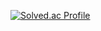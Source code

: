 [![Solved.ac Profile](http://mazassumnida.wtf/api/v2/generate_badge?boj=shjb07015)](https://solved.ac/shjb07015/)
